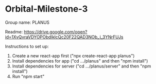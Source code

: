 # Orbital-Milestone-3
Group name: PLANUS

Readme:
https://drive.google.com/open?id=1XvQvraVDYOPObdIklcQc20F22QAD3NOb_j_3YNrFUJs

Instructions to set up:

1) Create a new react-app first ("npx create-react-app planus")
2) Install dependencies for app ("cd .../planus" and then "npm install")
3) Install dependencies for server ("cd .../planus/server" and then "npm install")
4) Run "npm start" 

